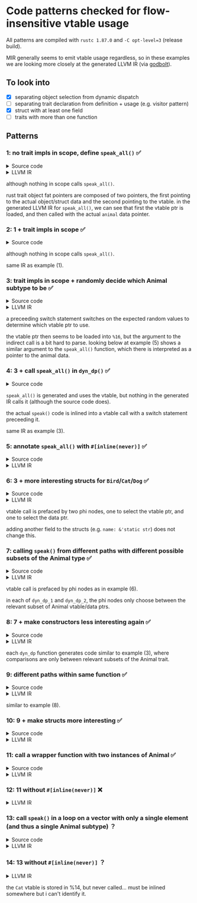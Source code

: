 # Code patterns checked for flow-insensitive vtable usage

All patterns are compiled with `rustc 1.87.0` and 
`-C opt-level=3` (release build).

MIR generally seems to emit vtable usage regardless, so in these examples we 
are looking more closely at the generated LLVM IR (via [godbolt](https://godbolt.org/)).

## To look into

- [x] separating object selection from dynamic dispatch
- [ ] separating trait declaration from definition + usage (e.g. visitor
  pattern)
- [x] struct with at least one field
- [ ] traits with more than one function

## Patterns

### 1: no trait impls in scope, define `speak_all()` ✅

<details>

<summary>Source code</summary>

```rust
pub trait Animal {
    fn speak(&self);
}

#[unsafe(no_mangle)]
pub fn speak_all(animal: &dyn Animal) {
    animal.speak()
}
```

</details>

<details>

<summary>LLVM IR</summary>

```llvm
define void @speak_all(ptr noundef nonnull align 1 %animal.0, ptr noalias nocapture noundef readonly align 8 dereferenceable(32) %animal.1) unnamed_addr {
start:
  %0 = getelementptr inbounds nuw i8, ptr %animal.1, i64 24
  %1 = load ptr, ptr %0, align 8
  tail call void %1(ptr noundef nonnull align 1 %animal.0)
  ret void
}
```

</details>

although nothing in scope calls `speak_all()`.

rust trait object fat pointers are composed of two pointers, the first pointing
to the actual object/struct data and the second pointing to the vtable. in the
generated LLVM IR for `speak_all()`, we can see that first the vtable ptr is
loaded, and then called with the actual `animal` data pointer. 

### 2: 1 + trait impls in scope ✅

<details>

<summary>Source code</summary>

```rust
pub trait Animal {
    fn speak(&self);
}

struct Cat {}
struct Dog {}

impl Animal for Cat {
    fn speak(&self) {
		println!("meow");
    }
}

impl Animal for Dog {
    fn speak(&self) {
        println!("woof");
    }
}

#[unsafe(no_mangle)]
pub fn speak_all(animal: &dyn Animal) {
    animal.speak()
}
```

</details>

although nothing in scope calls `speak_all()`.

same IR as example (1).

### 3: trait impls in scope + randomly decide which Animal subtype to be ✅

<details>

<summary>Source code</summary>

```rust
use rand::Rng;

pub trait Animal {
    fn speak(&self);
}

struct Bird {}
struct Cat {}
struct Dog {}

impl Animal for Bird {
    fn speak(&self) {
        println!("chirp");
    }
}

impl Animal for Cat {
    fn speak(&self) {
        println!("meow");
    }
}

impl Animal for Dog {
    fn speak(&self) {
        println!("woof");
    }
}

fn dyn_dp() {
    let animal: &dyn Animal;

    let num: u32 = rand::rng().random_range(..3);

    if num == 0 {
        animal = &Bird {}
    } else if num == 1 {
        animal = &Cat {}
    } else {
        animal = &Dog {}
    }

    animal.speak();
}

pub fn main() {
    dyn_dp();
}
```

</details>

<details>

<summary>LLVM IR</summary>

```llvm
_ZN7example6dyn_dp17hc25549bf78d82057E.exit:
  %switch.selectcmp.i = icmp eq i64 %result.sroa.0.0.i.i.i.i.i, 1
  %switch.select.i = select i1 %switch.selectcmp.i, ptr @vtable.2, ptr @vtable.3
  %switch.selectcmp1.i = icmp eq i64 %result.sroa.0.0.i.i.i.i.i, 0
  %switch.select2.i = select i1 %switch.selectcmp1.i, ptr @vtable.1, ptr %switch.select.i
  %15 = getelementptr inbounds nuw i8, ptr %switch.select2.i, i64 24
  %16 = load ptr, ptr %15, align 8
  call void %16(ptr noundef nonnull align 1 inttoptr (i64 1 to ptr))
  ret void
}
```

</details>

a preceeding switch statement switches on the expected random values to 
determine which vtable ptr to use.

the vtable ptr then seems to be loaded into `%16`, but the argument to the
indirect call is a bit hard to parse. looking below at example (5) shows a similar
argument to the `speak_all()` function, which there is interpreted as a pointer
to the animal data. 

### 4: 3 + call `speak_all()` in `dyn_dp()` ✅

<details>

<summary>Source code</summary>

```rust
use rand::Rng;

pub trait Animal {
    fn speak(&self);
}

struct Bird {}
struct Cat {}
struct Dog {}

impl Animal for Bird {
    fn speak(&self) {
        println!("chirp");
    }
}

impl Animal for Cat {
    fn speak(&self) {
        println!("meow");
    }
}

impl Animal for Dog {
    fn speak(&self) {
        println!("woof");
    }
}

#[unsafe(no_mangle)]
pub fn speak_all(animal: &dyn Animal) {
    animal.speak()
}

fn dyn_dp() {
    let animal: &dyn Animal;

    let num: u32 = rand::rng().random_range(..3);

    if num == 0 {
        animal = &Bird {}
    } else if num == 1 {
        animal = &Cat {}
    } else {
        animal = &Dog {}
    }

    speak_all(animal);
}

pub fn main() {
    dyn_dp();
}
```

</details>

`speak_all()` is generated and uses the vtable, but nothing in the generated IR 
calls it (although the source code does).

the actual `speak()` code is inlined into a vtable call with a switch statement 
preceeding it.

same IR as example (3).

### 5: annotate `speak_all()` with `#[inline(never)]` ✅

<details>

<summary>Source code</summary>

```rust
use rand::Rng;

pub trait Animal {
    fn speak(&self);
}

struct Bird {}
struct Cat {}
struct Dog {}

impl Animal for Bird {
    fn speak(&self) {
        println!("chirp");
    }
}

impl Animal for Cat {
    fn speak(&self) {
        println!("meow");
    }
}

impl Animal for Dog {
    fn speak(&self) {
        println!("woof");
    }
}

#[unsafe(no_mangle)]
#[inline(never)]
pub fn speak_all(animal: &dyn Animal) {
    animal.speak()
}

fn dyn_dp() {
    let animal: &dyn Animal;

    let num: u32 = rand::rng().random_range(..3);

    if num == 0 {
        animal = &Bird {}
    } else if num == 1 {
        animal = &Cat {}
    } else {
        animal = &Dog {}
    }

    speak_all(animal);
}

pub fn main() {
    dyn_dp();
}
```

</details>

<details>

<summary>LLVM IR</summary>

```llvm
define void @speak_all(ptr noundef nonnull align 1 %animal.0, ptr noalias nocapture noundef readonly align 8 dereferenceable(32) %animal.1) unnamed_addr {
start:
  %0 = getelementptr inbounds nuw i8, ptr %animal.1, i64 24
  %1 = load ptr, ptr %0, align 8
  tail call void %1(ptr noundef nonnull align 1 %animal.0)
  ret void
}

_ZN7example6dyn_dp17hc25549bf78d82057E.exit:
  %switch.selectcmp.i = icmp eq i64 %result.sroa.0.0.i.i.i.i.i, 1
  %switch.select.i = select i1 %switch.selectcmp.i, ptr @vtable.2, ptr @vtable.3
  %switch.selectcmp1.i = icmp eq i64 %result.sroa.0.0.i.i.i.i.i, 0
  %switch.select2.i = select i1 %switch.selectcmp1.i, ptr @vtable.1, ptr %switch.select.i
  call void @speak_all(ptr noundef nonnull align 1 inttoptr (i64 1 to ptr), ptr noalias noundef nonnull readonly align 8 dereferenceable(32) %switch.select2.i)
  ret void
}
```

</details>

### 6: 3 + more interesting structs for `Bird`/`Cat`/`Dog` ✅

<details>

<summary>Source code</summary>

```rust
use rand::Rng;

pub trait Animal {
    fn speak(&self);
}

struct Bird {
    num: u32,
}

struct Cat {
    num: u32,
}

struct Dog {
    num: u32,
}

impl Animal for Bird {
    fn speak(&self) {
        println!("chirp");
    }
}

impl Animal for Cat {
    fn speak(&self) {
        println!("meow");
    }
}

impl Animal for Dog {
    fn speak(&self) {
        println!("woof");
    }
}

fn dyn_dp() {
    let animal: &dyn Animal;
    
    let bird = Bird { num: 0 };
    let cat = Cat { num: 1 };
    let dog = Dog { num: 2 };

    let num: u32 = rand::rng().random_range(..3);

    if num == 0 {
        animal = &bird;
    } else if num == 1 {
        animal = &cat;
    } else {
        animal = &dog;
    }

    animal.speak();
}

pub fn main() {
    dyn_dp();
}
```

</details>

<details>

<summary>LLVM IR</summary>

```llvm
_ZN7example6dyn_dp17hc25549bf78d82057E.exit:
  %animal.sroa.6.0.i = phi ptr [ @vtable.3, %bb7.i ], [ @vtable.2, %bb6.i ], [ @vtable.1, %"_ZN4core3ptr50drop_in_place$LT$rand..rngs..thread..ThreadRng$GT$17hdc0c23f00f5f61f2E.exit9.i" ]
  %animal.sroa.0.0.i = phi ptr [ %dog.i, %bb7.i ], [ %cat.i, %bb6.i ], [ %bird.i, %"_ZN4core3ptr50drop_in_place$LT$rand..rngs..thread..ThreadRng$GT$17hdc0c23f00f5f61f2E.exit9.i" ]
  %15 = getelementptr inbounds nuw i8, ptr %animal.sroa.6.0.i, i64 24
  %16 = load ptr, ptr %15, align 8
  call void %16(ptr noundef nonnull align 1 %animal.sroa.0.0.i)
  ret void
}
```

</details>

vtable call is prefaced by two phi nodes, one to select the vtable ptr, and one 
to select the data ptr. 

adding another field to the structs (e.g. `name: &'static str`) does not change 
this.

### 7: calling `speak()` from different paths with different possible subsets of the Animal type ✅

<details>

<summary>Source code</summary>

```rust
use rand::Rng;

pub trait Animal {
    fn speak(&self);
}

struct Bird {
    num: u32,
    name: &'static str,
}

struct Cat {
    num: u32,
    name: &'static str,
}

struct Dog {
    num: u32,
    name: &'static str,
}

struct Elephant {
    num: u32,
    name: &'static str,
}

struct Frog {
    num: u32,
    name: &'static str,
}

impl Animal for Bird {
    fn speak(&self) {
        println!("chirp");
    }
}

impl Animal for Cat {
    fn speak(&self) {
        println!("meow");
    }
}

impl Animal for Dog {
    fn speak(&self) {
        println!("woof");
    }
}

impl Animal for Elephant {
    fn speak(&self) {
        println!("toot");
    }
}

impl Animal for Frog {
    fn speak(&self) {
        println!("ribbit");
    }
}

fn dyn_dp_1() {
    let animal: &dyn Animal;
    
    let bird = Bird { num: 0, name: "betty" };
    let cat = Cat { num: 1, name: "cleo" };
    let dog = Dog { num: 2, name: "danny" };

    let num: u32 = rand::rng().random_range(..3);

    if num == 0 {
        animal = &bird;
    } else if num == 1 {
        animal = &cat;
    } else {
        animal = &dog;
    }

    animal.speak();
}

fn dyn_dp_2() {
    let animal: &dyn Animal;
    
    let cat = Cat { num: 1, name: "cleo" };
    let elephant = Elephant { num: 3, name: "ernie" };
    let frog = Frog { num: 4, name: "freddie" };

    let num: u32 = rand::rng().random_range(..3);

    if num == 0 {
        animal = &cat;
    } else if num == 1 {
        animal = &elephant;
    } else {
        animal = &frog;
    }

    animal.speak();
}

pub fn main() {
    dyn_dp_1();
    dyn_dp_2();
}
```

</details>

<details>

<summary>LLVM IR</summary>

```llvm
_ZN7example8dyn_dp_117hcda5620e0a50a933E.exit:
  %animal.sroa.6.0.i = phi ptr [ @vtable.3, %bb7.i ], [ @vtable.2, %bb6.i ], [ @vtable.1, %"_ZN4core3ptr50drop_in_place$LT$rand..rngs..thread..ThreadRng$GT$17hdc0c23f00f5f61f2E.exit5.i" ]
  %animal.sroa.0.0.i = phi ptr [ %dog.i, %bb7.i ], [ %cat.i, %bb6.i ], [ %bird.i, %"_ZN4core3ptr50drop_in_place$LT$rand..rngs..thread..ThreadRng$GT$17hdc0c23f00f5f61f2E.exit5.i" ]
  %11 = getelementptr inbounds nuw i8, ptr %animal.sroa.6.0.i, i64 24
  %12 = load ptr, ptr %11, align 8
  call void %12(ptr noundef nonnull align 1 %animal.sroa.0.0.i)
...

_ZN7example8dyn_dp_217hacede4ff08c4dd1fE.exit:
  %animal.sroa.6.0.i15 = phi ptr [ @vtable.5, %bb7.i17 ], [ @vtable.4, %bb6.i14 ], [ @vtable.2, %"_ZN4core3ptr50drop_in_place$LT$rand..rngs..thread..ThreadRng$GT$17hdc0c23f00f5f61f2E.exit5.i13" ]
  %animal.sroa.0.0.i16 = phi ptr [ %frog.i, %bb7.i17 ], [ %elephant.i, %bb6.i14 ], [ %cat.i2, %"_ZN4core3ptr50drop_in_place$LT$rand..rngs..thread..ThreadRng$GT$17hdc0c23f00f5f61f2E.exit5.i13" ]
  %24 = getelementptr inbounds nuw i8, ptr %animal.sroa.6.0.i15, i64 24
  %25 = load ptr, ptr %24, align 8
  call void %25(ptr noundef nonnull align 1 %animal.sroa.0.0.i16)
...
```

</details>

vtable call is prefaced by phi nodes as in example (6).

in each of `dyn_dp_1` and `dyn_dp_2`, the phi nodes only choose between the 
relevant subset of Animal vtable/data ptrs.

### 8: 7 + make constructors less interesting again ✅

<details>

<summary>Source code</summary>

```rust
use rand::Rng;

pub trait Animal {
    fn speak(&self);
}

struct Bird {}

struct Cat {}

struct Dog {}

struct Elephant {}

struct Frog {}

impl Animal for Bird {
    fn speak(&self) {
        println!("chirp");
    }
}

impl Animal for Cat {
    fn speak(&self) {
        println!("meow");
    }
}

impl Animal for Dog {
    fn speak(&self) {
        println!("woof");
    }
}

impl Animal for Elephant {
    fn speak(&self) {
        println!("toot");
    }
}

impl Animal for Frog {
    fn speak(&self) {
        println!("ribbit");
    }
}

fn dyn_dp_1() {
    let animal: &dyn Animal;
    
    let bird = Bird {};
    let cat = Cat {};
    let dog = Dog {};

    let num: u32 = rand::rng().random_range(..3);

    if num == 0 {
        animal = &bird;
    } else if num == 1 {
        animal = &cat;
    } else {
        animal = &dog;
    }

    animal.speak();
}

fn dyn_dp_2() {
    let animal: &dyn Animal;
    
    let cat = Cat {};
    let elephant = Elephant {};
    let frog = Frog {};

    let num: u32 = rand::rng().random_range(..3);

    if num == 0 {
        animal = &cat;
    } else if num == 1 {
        animal = &elephant;
    } else {
        animal = &frog;
    }

    animal.speak();
}

pub fn main() {
    dyn_dp_1();
    dyn_dp_2();
}
```

</details>

<details>

<summary>LLVM IR</summary>

```llvm
_ZN7example8dyn_dp_117hcda5620e0a50a933E.exit:
  %switch.selectcmp.i = icmp eq i32 %num.i, 1
  %switch.select.i = select i1 %switch.selectcmp.i, ptr @vtable.2, ptr @vtable.3
  %switch.selectcmp1.i = icmp eq i32 %num.i, 0
  %switch.select2.i = select i1 %switch.selectcmp1.i, ptr @vtable.1, ptr %switch.select.i
  %5 = getelementptr inbounds nuw i8, ptr %switch.select2.i, i64 24
  %6 = load ptr, ptr %5, align 8
  call void %6(ptr noundef nonnull align 1 %_4.i1)
...

_ZN7example8dyn_dp_217hacede4ff08c4dd1fE.exit:
  %switch.selectcmp.i13 = icmp eq i32 %num.i3, 1
  %switch.select.i14 = select i1 %switch.selectcmp.i13, ptr @vtable.4, ptr @vtable.5
  %switch.selectcmp1.i15 = icmp eq i32 %num.i3, 0
  %switch.select2.i16 = select i1 %switch.selectcmp1.i15, ptr @vtable.2, ptr %switch.select.i14
  %12 = getelementptr inbounds nuw i8, ptr %switch.select2.i16, i64 24
  %13 = load ptr, ptr %12, align 8
  call void %13(ptr noundef nonnull align 1 %_4.i1)
```

</details>

each `dyn_dp` function generates code similar to example (3), where comparisons
are only between relevant subsets of the Animal trait. 

### 9: different paths within same function ✅

<details>

<summary>Source code</summary>

```rust
use rand::Rng;

pub trait Animal {
    fn speak(&self);
}

struct Bird {}
struct Cat {}
struct Dog {}
struct Elephant {}
struct Frog {}

impl Animal for Bird {
    fn speak(&self) {
        println!("chirp");
    }
}

impl Animal for Cat {
    fn speak(&self) {
        println!("meow");
    }
}

impl Animal for Dog {
    fn speak(&self) {
        println!("woof");
    }
}

impl Animal for Elephant {
    fn speak(&self) {
        println!("toot");
    }
}

impl Animal for Frog {
    fn speak(&self) {
        println!("ribbit");
    }
}

fn dyn_dp_3() {
    let animal: &dyn Animal;

    let num: u32 = rand::rng().random_range(..2);

    if num == 0 {
        let num2: u32 = rand::rng().random_range(..3);

        if num2 == 0 {
            animal = &Bird {}
        } else if num2 == 1 {
            animal = &Cat {}
        } else {
            animal = &Dog {}
        }

        animal.speak();
    } else {
        let num2: u32 = rand::rng().random_range(..3);

        if num2 == 0 {
            animal = &Cat {}
        } else if num2 == 1 {
            animal = &Elephant {}
        } else {
            animal = &Frog {}
        }

        animal.speak();
    }
}

pub fn main() {
    dyn_dp_3();
}
```

</details>

<details>

<summary>LLVM IR</summary>

```llvm
"_ZN4core3ptr50drop_in_place$LT$rand..rngs..thread..ThreadRng$GT$17hdc0c23f00f5f61f2E.exit27.i":
  call void @llvm.lifetime.end.p0(i64 8, ptr nonnull %_7.i)
  %switch.selectcmp.i = icmp eq i32 %num2.i, 1
  %switch.select.i = select i1 %switch.selectcmp.i, ptr @vtable.2, ptr @vtable.3
  %switch.selectcmp6.i = icmp eq i32 %num2.i, 0
  %switch.select7.i = select i1 %switch.selectcmp6.i, ptr @vtable.1, ptr %switch.select.i
  br label %_ZN7example8dyn_dp_317h17329e8a324ba3dbE.exit

"_ZN4core3ptr50drop_in_place$LT$rand..rngs..thread..ThreadRng$GT$17hdc0c23f00f5f61f2E.exit38.i":
  call void @llvm.lifetime.end.p0(i64 8, ptr nonnull %_12.i)
  %switch.selectcmp8.i = icmp eq i32 %num23.i, 1
  %switch.select9.i = select i1 %switch.selectcmp8.i, ptr @vtable.4, ptr @vtable.5
  %switch.selectcmp10.i = icmp eq i32 %num23.i, 0
  %switch.select11.i = select i1 %switch.selectcmp10.i, ptr @vtable.2, ptr %switch.select9.i
  br label %_ZN7example8dyn_dp_317h17329e8a324ba3dbE.exit

_ZN7example8dyn_dp_317h17329e8a324ba3dbE.exit:
  %switch.select11.sink.i = phi ptr [ %switch.select11.i, %"_ZN4core3ptr50drop_in_place$LT$rand..rngs..thread..ThreadRng$GT$17hdc0c23f00f5f61f2E.exit38.i" ], [ %switch.select7.i, %"_ZN4core3ptr50drop_in_place$LT$rand..rngs..thread..ThreadRng$GT$17hdc0c23f00f5f61f2E.exit27.i" ]
  %14 = getelementptr inbounds nuw i8, ptr %switch.select11.sink.i, i64 24
  %15 = load ptr, ptr %14, align 8
  call void %15(ptr noundef nonnull align 1 inttoptr (i64 1 to ptr))
  ret void
}
```

</details>

similar to example (8). 

### 10: 9 + make structs more interesting ✅

<details>

<summary>Source code</summary>

```rust
use rand::Rng;

pub trait Animal {
    fn speak(&self);
}

struct Bird {
    num: u32,
}

struct Cat {
    num: u32,
}

struct Dog {
    num: u32,
}

struct Elephant {
    num: u32,
}

struct Frog {
    num: u32,
}

impl Animal for Bird {
    fn speak(&self) {
        println!("chirp");
    }
}

impl Animal for Cat {
    fn speak(&self) {
        println!("meow");
    }
}

impl Animal for Dog {
    fn speak(&self) {
        println!("woof");
    }
}

impl Animal for Elephant {
    fn speak(&self) {
        println!("toot");
    }
}

impl Animal for Frog {
    fn speak(&self) {
        println!("ribbit");
    }
}

fn dyn_dp_3() {
    let animal: &dyn Animal;

    let bird = Bird { num: 0 };
    let cat = Cat { num: 1 };
    let dog = Dog { num: 2 };
    let elephant = Elephant { num: 3 };
    let frog = Frog { num: 4 };

    let num: u32 = rand::rng().random_range(..2);

    if num == 0 {
        let num2: u32 = rand::rng().random_range(..3);

        if num2 == 0 {
            animal = &bird;
        } else if num2 == 1 {
            animal = &cat;
        } else {
            animal = &dog;
        }

        animal.speak();
    } else {
        let num2: u32 = rand::rng().random_range(..3);

        if num2 == 0 {
            animal = &cat;
        } else if num2 == 1 {
            animal = &elephant;
        } else {
            animal = &frog;
        }

        animal.speak();
    }
}

pub fn main() {
    dyn_dp_3();
}
```

</details>

<details>

<summary>LLVM IR</summary>

```llvm
"_ZN4core3ptr50drop_in_place$LT$rand..rngs..thread..ThreadRng$GT$17hdc0c23f00f5f61f2E.exit32.i":
  call void @llvm.lifetime.end.p0(i64 8, ptr nonnull %_20.i)
  switch i32 %num23.i, label %bb22.i [
    i32 0, label %_ZN7example8dyn_dp_317h17329e8a324ba3dbE.exit
    i32 1, label %bb21.i
  ]

bb21.i:
  br label %_ZN7example8dyn_dp_317h17329e8a324ba3dbE.exit

bb22.i:
  br label %_ZN7example8dyn_dp_317h17329e8a324ba3dbE.exit

_ZN7example8dyn_dp_317h17329e8a324ba3dbE.exit:
  %animal.sroa.10.1.sink.i = phi ptr [ @vtable.5, %bb22.i ], [ @vtable.4, %bb21.i ], [ @vtable.2, %"_ZN4core3ptr50drop_in_place$LT$rand..rngs..thread..ThreadRng$GT$17hdc0c23f00f5f61f2E.exit32.i" ], [ @vtable.3, %bb11.i ], [ @vtable.2, %bb10.i ], [ @vtable.1, %"_ZN4core3ptr50drop_in_place$LT$rand..rngs..thread..ThreadRng$GT$17hdc0c23f00f5f61f2E.exit21.i" ]
  %animal.sroa.0.1.sink.i = phi ptr [ %frog.i, %bb22.i ], [ %elephant.i, %bb21.i ], [ %cat.i, %"_ZN4core3ptr50drop_in_place$LT$rand..rngs..thread..ThreadRng$GT$17hdc0c23f00f5f61f2E.exit32.i" ], [ %dog.i, %bb11.i ], [ %cat.i, %bb10.i ], [ %bird.i, %"_ZN4core3ptr50drop_in_place$LT$rand..rngs..thread..ThreadRng$GT$17hdc0c23f00f5f61f2E.exit21.i" ]
  %14 = getelementptr inbounds nuw i8, ptr %animal.sroa.10.1.sink.i, i64 24
  %15 = load ptr, ptr %14, align 8
  call void %15(ptr noundef nonnull align 1 %animal.sroa.0.1.sink.i)
  call void @llvm.lifetime.end.p0(i64 4, ptr nonnull %frog.i)
  call void @llvm.lifetime.end.p0(i64 4, ptr nonnull %elephant.i)
  call void @llvm.lifetime.end.p0(i64 4, ptr nonnull %dog.i)
  call void @llvm.lifetime.end.p0(i64 4, ptr nonnull %cat.i)
  call void @llvm.lifetime.end.p0(i64 4, ptr nonnull %bird.i)
  ret void
}
```

</details> 

### 11: call a wrapper function with two instances of Animal ✅

<details>

<summary>Source code</summary>

```rust
trait Animal {
    fn speak(&self);
}

struct Cat;
struct Dog;

impl Animal for Cat {
    #[inline(never)]
    fn speak(&self) {
        println!("Cat");
    }
}

impl Animal for Dog {
    fn speak(&self) {
        println!("Dog");
    }
}

#[inline(never)]
#[unsafe(no_mangle)]
fn foo(xs: &dyn Animal) {
    xs.speak();
}

pub fn main() {
    let xs: &dyn Animal = &Cat;
    foo(xs);
    let xs: &dyn Animal = &Dog;
    foo(xs);
}
```

</details>

<details>

<summary>LLVM IR</summary>

```llvm
define void @foo(ptr noundef nonnull align 1 %xs.0, ptr noalias nocapture noundef readonly align 8 dereferenceable(32) %xs.1) unnamed_addr {
start:
  %0 = getelementptr inbounds nuw i8, ptr %xs.1, i64 24
  %1 = load ptr, ptr %0, align 8
  tail call void %1(ptr noundef nonnull align 1 %xs.0)
  ret void
}

define void @example::main::hf505c5b3ca9f4d81() unnamed_addr {
start:
  tail call void @foo(ptr noundef nonnull align 1 inttoptr (i64 1 to ptr), ptr noalias noundef nonnull readonly align 8 dereferenceable(32) @vtable.0)
  tail call void @foo(ptr noundef nonnull align 1 inttoptr (i64 1 to ptr), ptr noalias noundef nonnull readonly align 8 dereferenceable(32) @vtable.1)
  ret void
}
```

</details>

### 12: 11 without `#[inline(never)]` ❌

<details>

<summary>LLVM IR</summary>

```llvm
define void @example::main::hf505c5b3ca9f4d81() unnamed_addr {
start:
  %_3.i = alloca [48 x i8], align 8
  tail call void @"<example::Cat as example::Animal>::speak::h0a516f4740d196fb"(ptr nonnull align 1 poison)
  call void @llvm.lifetime.start.p0(i64 48, ptr nonnull %_3.i)
  store ptr @alloc_544006a9c9003b2f7edd4d917a4edbaf, ptr %_3.i, align 8
  %0 = getelementptr inbounds nuw i8, ptr %_3.i, i64 8
  store i64 1, ptr %0, align 8
  %1 = getelementptr inbounds nuw i8, ptr %_3.i, i64 32
  store ptr null, ptr %1, align 8
  %2 = getelementptr inbounds nuw i8, ptr %_3.i, i64 16
  store ptr inttoptr (i64 8 to ptr), ptr %2, align 8
  %3 = getelementptr inbounds nuw i8, ptr %_3.i, i64 24
  store i64 0, ptr %3, align 8
  call void @std::io::stdio::_print::h83d703bcf3ee60d9(ptr noalias nocapture noundef nonnull align 8 dereferenceable(48) %_3.i)
  call void @llvm.lifetime.end.p0(i64 48, ptr nonnull %_3.i)
  ret void
}
```

</details>

### 13: call `speak()` in a loop on a vector with only a single element (and thus a single Animal subtype) ？

<details>

<summary>Source code</summary>

```rust
use std::sync::Mutex;

#[unsafe(no_mangle)]
static my_vec: Mutex<Vec<Box<dyn Animal>>> = Mutex::new(vec![]);

trait Animal: Sync + Send {
    fn speak(&self);
}

struct Cat;

impl Animal for Cat {
    fn speak(&self) {
        println!("Cat");
    }
}

struct Dog;

impl Animal for Dog {
    fn speak(&self) {
        println!("Dog");
    }
}

#[inline(never)]
#[unsafe(no_mangle)]
fn foo(xs: &[Box<dyn Animal>]) {
    for x in xs { x.speak() }
}

pub fn main() {
    my_vec.lock().unwrap().insert(0, Box::new(Cat));
    foo(&my_vec.lock().unwrap());
}
```

</details>

<details>

<summary>LLVM IR</summary>

```llvm
define void @foo(ptr noalias noundef nonnull readonly align 8 %xs.0, i64 noundef %xs.1) unnamed_addr {
start:
  %_15 = getelementptr inbounds nuw %"alloc::boxed::Box<dyn Animal>", ptr %xs.0, i64 %xs.1
  %_236 = icmp eq i64 %xs.1, 0
  br i1 %_236, label %bb3, label %bb4

bb4:
  %iter.sroa.0.07 = phi ptr [ %_33, %bb4 ], [ %xs.0, %start ]
  %_33 = getelementptr inbounds nuw i8, ptr %iter.sroa.0.07, i64 16
  %_9.0 = load ptr, ptr %iter.sroa.0.07, align 8
  %0 = getelementptr inbounds nuw i8, ptr %iter.sroa.0.07, i64 8
  %_9.1 = load ptr, ptr %0, align 8
  %1 = getelementptr inbounds nuw i8, ptr %_9.1, i64 24
  %2 = load ptr, ptr %1, align 8
  tail call void %2(ptr noundef nonnull align 1 %_9.0)
  %_23 = icmp eq ptr %_33, %_15
  br i1 %_23, label %bb3, label %bb4

bb3:
  ret void
}

...

"_ZN4core6result19Result$LT$T$C$E$GT$6unwrap17hb77972f0c771ab29E.exit":
  %_21 = load ptr, ptr getelementptr inbounds nuw (i8, ptr @my_vec, i64 16), align 8
  %len = load i64, ptr getelementptr inbounds nuw (i8, ptr @my_vec, i64 24), align 8
  invoke void @foo(ptr noalias noundef nonnull readonly align 8 %_21, i64 noundef %len)
          to label %bb8 unwind label %cleanup3
```

</details>

### 14: 13 without `#[inline(never)]` ？

<details>

<summary>LLVM IR</summary>

```llvm
  %len.i = load i64, ptr getelementptr inbounds nuw (i8, ptr @my_vec, i64 24), align 8
...

bb6.i:
  %_25.i = load ptr, ptr getelementptr inbounds nuw (i8, ptr @my_vec, i64 16), align 8
  %_14.not.i = icmp eq i64 %len.i, 0
  br i1 %_14.not.i, label %bb4, label %bb7.i

bb7.i:
  %dst.i = getelementptr inbounds nuw i8, ptr %_25.i, i64 16
  %12 = shl nuw nsw i64 %len.i, 4
  tail call void @llvm.memmove.p0.p0.i64(ptr nonnull align 8 %dst.i, ptr nonnull align 8 %_25.i, i64 %12, i1 false)
  br label %bb4

bb4:
  store ptr inttoptr (i64 1 to ptr), ptr %_25.i, align 8
  %14 = getelementptr inbounds nuw i8, ptr %_25.i, i64 8
  store ptr @vtable.1, ptr %14, align 8
  %new_len.i = add nuw nsw i64 %len.i, 1
  store i64 %new_len.i, ptr getelementptr inbounds nuw (i8, ptr @my_vec, i64 24), align 8
  br i1 %t.1.i8, label %_ZN3std4sync6poison4Flag4done17h10a53d883c6fda20E.exit.i.i, label %bb1.i.i.i
```

</details>

the `Cat` vtable is stored in %14, but never called... must be inlined somewhere 
but i can't identify it.

